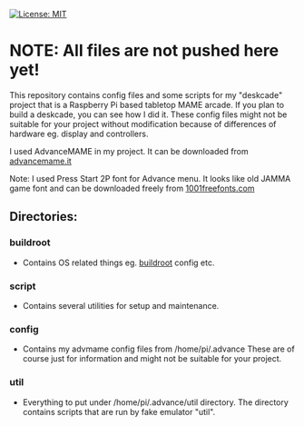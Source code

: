[![License: MIT](https://img.shields.io/badge/License-MIT-yellow.svg)](https://opensource.org/licenses/MIT)

# NOTE: All files are not pushed here yet!

This repository contains config files and some scripts for my "deskcade" project that is a 
Raspberry Pi based tabletop MAME arcade. If you plan to build a deskcade, you can see how I did it.
These config files might not be suitable for your project without modification because of differences 
of hardware eg. display and controllers.

I used AdvanceMAME in my project. It can be downloaded from [advancemame.it](http://www.advancemame.it/download)

Note: I used Press Start 2P font for Advance menu. It looks like old JAMMA game font and can be downloaded
freely from [1001freefonts.com](https://www.1001freefonts.com/press_start_2p.font)

## Directories:

### buildroot
  - Contains OS related things eg. [buildroot](https://buildroot.org/) config etc.

### script
  - Contains several utilities for setup and maintenance.

### config 
  - Contains my advmame config files from /home/pi/.advance These are of course just for information and might not be suitable for your project.

### util
  - Everything to put under /home/pi/.advance/util directory. The directory contains scripts that are run by fake emulator "util".

